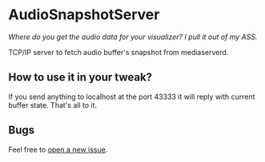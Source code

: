 # AudioSnapshotServer

*Where do you get the audio data for your visualizer? I pull it out of my ASS.*

TCP/IP server to fetch audio buffer's snapshot from mediaserverd.

## How to use it in your tweak?

If you send anything to localhost at the port 43333 it will reply with current buffer state. That's all to it.

## Bugs

Feel free to [open a new issue](https://github.com/Ominousness/AudioSnapshotServer/issues/new).